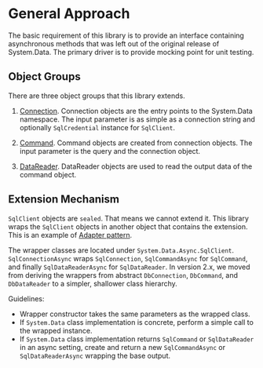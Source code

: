 # General Approach

The basic requirement of this library is to provide an interface containing asynchronous methods that was left out of the
original release of System.Data. The primary driver is to provide mocking point for unit testing.

## Object Groups

There are three object groups that this library extends.

1. [Connection](Connection.md). Connection objects are the entry points to the System.Data namespace. The input parameter is as simple as a connection string and optionally `SqlCredential` instance for `SqlClient`.

2. [Command](Command.md). Command objects are created from connection objects. The input parameter is the query and the connection object.

3. [DataReader](DataReader.md). DataReader objects are used to read the output data of the command object.

## Extension Mechanism

`SqlClient` objects are `sealed`. That means we cannot extend it. This library wraps the `SqlClient` objects in another object that contains the extension. This is an example of [Adapter pattern](https://en.wikipedia.org/wiki/Adapter_pattern).

The wrapper classes are located under `System.Data.Async.SqlClient`. `SqlConnectionAsync` wraps `SqlConnection`, `SqlCommandAsync` for `SqlCommand`, and finally `SqlDataReaderAsync` for `SqlDataReader`. In version 2.x, we moved from deriving the wrappers from abstract `DbConnection`, `DbCommand`, and `DbDataReader` to a simpler, shallower class hierarchy.

Guidelines:

* Wrapper constructor takes the same parameters as the wrapped class.
* If `System.Data` class implementation is concrete, perform a simple call to the wrapped instance.
* If `System.Data` class implementation returns `SqlCommand` or `SqlDataReader` in an async setting, create and return a new `SqlCommandAsync` or `SqlDataReaderAsync` wrapping the base output.
